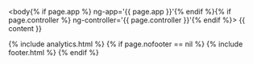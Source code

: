 <!DOCTYPE html>
<html lang="en">
<head>
  <meta charset="utf-8">
  <meta http-equiv="X-UA-Compatible" content="IE=edge">
  <meta name="viewport" content="width=device-width, initial-scale=1">
  <!-- The above 3 meta tags *must* come first in the head; any other head content must come *after* these tags -->
  <title>{{ site.title }} | {{ page.title | strip_html }}</title>

  <!-- bower:css -->
  <link rel="stylesheet" href="https://help.form.io/assets/lib/bootstrap/dist/css/bootstrap.min.css" />
  <link rel="stylesheet" href="https://help.form.io/assets/lib/angular-ui-select/dist/select.css" />
  <link rel="stylesheet" href="https://help.form.io/assets/lib/formio/css/formio.css" />
  <!-- endbower -->

  <link rel="stylesheet" href="https://help.form.io/assets/css/docs.css">

  <!-- Favicons -->
  <link rel="apple-touch-icon" sizes="57x57" href="https://help.form.io/assets/favicons/apple-touch-icon-57x57.png">
  <link rel="apple-touch-icon" sizes="60x60" href="https://help.form.io/assets/favicons/apple-touch-icon-60x60.png">
  <link rel="apple-touch-icon" sizes="72x72" href="https://help.form.io/assets/favicons/apple-touch-icon-72x72.png">
  <link rel="apple-touch-icon" sizes="76x76" href="https://help.form.io/assets/favicons/apple-touch-icon-76x76.png">
  <link rel="apple-touch-icon" sizes="114x114" href="https://help.form.io/assets/favicons/apple-touch-icon-114x114.png">
  <link rel="apple-touch-icon" sizes="120x120" href="https://help.form.io/assets/favicons/apple-touch-icon-120x120.png">
  <link rel="apple-touch-icon" sizes="144x144" href="https://help.form.io/assets/favicons/apple-touch-icon-144x144.png">
  <link rel="apple-touch-icon" sizes="152x152" href="https://help.form.io/assets/favicons/apple-touch-icon-152x152.png">
  <link rel="apple-touch-icon" sizes="180x180" href="https://help.form.io/assets/favicons/apple-touch-icon-180x180.png">
  <link rel="icon" type="image/png" href="https://help.form.io/assets/favicons/favicon-32x32.png" sizes="32x32">
  <link rel="icon" type="image/png" href="https://help.form.io/assets/favicons/android-chrome-192x192.png" sizes="192x192">
  <link rel="icon" type="image/png" href="https://help.form.io/assets/favicons/favicon-96x96.png" sizes="96x96">
  <link rel="icon" type="image/png" href="https://help.form.io/assets/favicons/favicon-16x16.png" sizes="16x16">
  <link rel="manifest" href="https://help.form.io/assets/favicons/manifest.json">
  <meta name="msapplication-TileColor" content="#da532c">
  <meta name="msapplication-TileImage" content="https://help.form.io/assets/favicons/mstile-144x144.png">
  <meta name="theme-color" content="#ffffff">

  <!-- bower:js -->
  <script src="https://help.form.io/assets/lib/jquery/dist/jquery.js"></script>
  <script src="https://help.form.io/assets/lib/anchor-js/anchor.js"></script>
  <script src="https://help.form.io/assets/lib/angular/angular.js"></script>
  <script src="https://help.form.io/assets/lib/bootstrap/dist/js/bootstrap.js"></script>
  <script src="https://help.form.io/assets/lib/ng-file-upload/dist/ng-file-upload.js"></script>
  <script src="https://help.form.io/assets/lib/angular-sanitize/angular-sanitize.js"></script>
  <script src="https://help.form.io/assets/lib/angular-bootstrap/ui-bootstrap-tpls.js"></script>
  <script src="https://help.form.io/assets/lib/moment/moment.js"></script>
  <script src="https://help.form.io/assets/lib/angular-moment/angular-moment.js"></script>
  <script src="https://help.form.io/assets/lib/angular-ui-select/dist/select.js"></script>
  <script src="https://help.form.io/assets/lib/bootstrap-ui-datetime-picker/dist/datetime-picker.min.js"></script>
  <script src="https://help.form.io/assets/lib/signature_pad/signature_pad.js"></script>
  <script src="https://help.form.io/assets/lib/angular-ui-mask/dist/mask.js"></script>
  <script src="https://help.form.io/assets/lib/formio/dist/formio.js"></script>
  <script src="https://help.form.io/assets/lib/urijs/src/URI.js"></script>
  <!-- endbower -->
</head>

<body{% if page.app %} ng-app='{{ page.app }}'{% endif %}{% if page.controller %} ng-controller='{{ page.controller }}'{% endif %}>
{{ content }}

<!-- HTML5 shim and Respond.js for IE8 support of HTML5 elements and media queries -->
<!-- WARNING: Respond.js doesn't work if you view the page via file:// -->
<!--[if lt IE 9]>
<script src="https://oss.maxcdn.com/html5shiv/3.7.2/html5shiv.min.js"></script>
<script src="https://oss.maxcdn.com/respond/1.4.2/respond.min.js"></script>
<![endif]-->

<script src="https://help.form.io/assets/js/docs.js"></script>
{% include analytics.html %}
{% if page.nofooter == nil %}
    {% include footer.html %}
{% endif %}    
</body>
</html>
